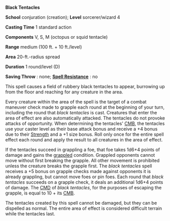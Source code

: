  **Black Tentacles**

**School** conjuration (creation); **Level** sorcerer/wizard 4

**Casting Time** 1 standard action

**Components** V, S, M (octopus or squid tentacle)

**Range** medium (100 ft. + 10 ft./level)

**Area** 20-ft.-radius spread

**Duration** 1 round/level (D)

**Saving Throw** : none; **[Spell Resistance](../glossary#_spell-resistance)** : no

This spell causes a field of rubbery black tentacles to appear, burrowing up from the floor and reaching for any creature in the area.

Every creature within the area of the spell is the target of a combat maneuver check made to grapple each round at the beginning of your turn, including the round that _black tentacles_ is cast. Creatures that enter the area of effect are also automatically attacked. The tentacles do not provoke attacks of opportunity. When determining the tentacles' [CMB](../combat#_combat-maneuver-bonus), the tentacles use your caster level as their base attack bonus and receive a +4 bonus due to their [Strength](../gettingStarted#_strength) and a +1 size bonus. Roll only once for the entire spell effect each round and apply the result to all creatures in the area of effect.

If the tentacles succeed in grappling a foe, that foe takes 1d6+4 points of damage and gains the [grappled](../glossary#_grappled) condition. Grappled opponents cannot move without first breaking the grapple. All other movement is prohibited unless the creature breaks the grapple first. The _black tentacles_ spell receives a +5 bonus on grapple checks made against opponents it is already grappling, but cannot move foes or pin foes. Each round that _black tentacles_ succeeds on a grapple check, it deals an additional 1d6+4 points of damage. The [CMD](../combat#_combat-maneuver-defense) of _black tentacles_, for the purposes of escaping the grapple, is equal to 10 + its [CMB](../combat#_combat-maneuver-bonus).

The tentacles created by this spell cannot be damaged, but they can be dispelled as normal. The entire area of effect is considered difficult terrain while the tentacles last.

